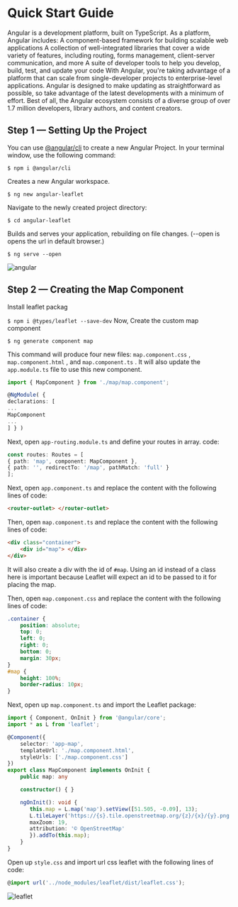# Quick Start Guide

   Angular is a development platform, built on TypeScript. As a platform, Angular includes:
  A component-based framework for building scalable web applications
  A collection of well-integrated libraries that cover a wide variety of features, including routing, forms management, client-server communication, and more
  A suite of developer tools to help you develop, build, test, and update your code
With Angular, you're taking advantage of a platform that can scale from single-developer projects to enterprise-level applications. Angular is designed to make updating as straightforward as possible, so take advantage of the latest developments with a minimum of effort. Best of all, the Angular ecosystem consists of a diverse group of over 1.7 million developers, library authors, and content creators.

## Step 1 — Setting Up the Project

You can use [@angular/cli](https://angular.io/cli) to create a new Angular Project. In your terminal window, use the following command:

`$ npm i @angular/cli`

Creates a new Angular workspace.

`$ ng new angular-leaflet`

Navigate to the newly created project directory:

`$ cd angular-leaflet`

Builds and serves your application, rebuilding on file changes. (--open is opens the url in default browser.)

`$ ng serve --open`

![angular](https://aegistz.github.io/angular-leaflet/assets/img/ng-new.png)


## Step 2 — Creating the Map Component

Install leaflet packag

`$ npm i @types/leaflet --save-dev`
Now, Create the custom map component

`$ ng generate component map`

This command will produce four new files: `map.component.css` , `map.component.html` , and `map.component.ts` . It will also update the `app.module.ts` file to use this new component.

```typescript
import { MapComponent } from './map/map.component';

@NgModule( {
declarations: [
...
MapComponent
...
] } )
```

Next, open `app-routing.module.ts` and define your routes in array. code:

```typescript
const routes: Routes = [
{ path: 'map', component: MapComponent },
{ path: '', redirectTo: '/map', pathMatch: 'full' }
];
```

Next, open `app.component.ts` and replace the content with the following lines of code:

```html
<router-outlet> </router-outlet>
```

Then, open `map.component.ts` and replace the content with the following lines of code:

```html
<div class="container">
    <div id="map"> </div>
</div>
```

It will also create a div with the id of `#map`. Using an id instead of a class here is important because Leaflet will expect an id to be passed to it for placing the map.

Then, open `map.component.css` and replace the content with the following lines of code:

```css
.container {
    position: absolute;
    top: 0;
    left: 0;
    right: 0;
    bottom: 0;
    margin: 30px;
}
#map {
    height: 100%;
    border-radius: 10px;
}
```

Next, open up `map.component.ts` and import the Leaflet package:

```typescript
import { Component, OnInit } from '@angular/core';
import * as L from 'leaflet';

@Component({
    selector: 'app-map',
    templateUrl: './map.component.html',
    styleUrls: ['./map.component.css']
})
export class MapComponent implements OnInit {
    public map: any

    constructor() { }

    ngOnInit(): void {
       this.map = L.map('map').setView([51.505, -0.09], 13);
       L.tileLayer('https://{s}.tile.openstreetmap.org/{z}/{x}/{y}.png', {
       maxZoom: 19,
       attribution: '© OpenStreetMap'
       }).addTo(this.map);
    }
}
```

Open up `style.css` and import url css leaflet with the following lines of code:

```typescript
@import url('../node_modules/leaflet/dist/leaflet.css');
```


![leaflet](https://aegistz.github.io/angular-leaflet/assets/img/leaflet-map.png)

